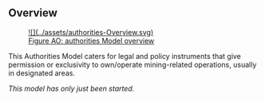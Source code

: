 ## Overview

<a href="../../assets/authorities-Overview.svg">
<figure id="figure-bh" markdown>
  ![](../assets/authorities-Overview.svg)
  <figcaption>Figure AO: authorities Model overview</figcaption>
</figure>
</a>

This Authorities Model caters for legal and policy instruments that give permission or exclusivity to own/operate mining-related operations, usually in designated areas. 

_This model has only just been started._

